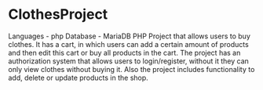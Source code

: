 # ClothesProject
Languages - php
Database - MariaDB
PHP Project that allows users to buy clothes. It has a cart, in which users can add a certain amount of products and then edit this cart or buy all products in the cart. 
The project has an authorization system that allows users to login/register, without it they can only view clothes without buying it.
Also the project includes functionality to add, delete or update products in the shop.
